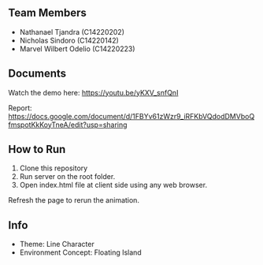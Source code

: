 ## Team Members
- Nathanael Tjandra (C14220202)
- Nicholas Sindoro (C14220142)
- Marvel Wilbert Odelio (C14220223)

## Documents
Watch the demo here: https://youtu.be/yKXV_snfQnI

Report: https://docs.google.com/document/d/1FBYv61zWzr9_iRFKbVQdodDMVboQfmspotKkKoyTneA/edit?usp=sharing

## How to Run
1. Clone this repository
2. Run server on the root folder.
3. Open index.html file at  client side using any web browser.

Refresh the page to rerun the animation.

## Info
- Theme: Line Character
- Environment Concept: Floating Island
